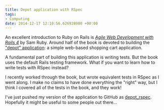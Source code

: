 ```yaml
---
title: Depot application with RSpec
tags:
- Computing
date: 2014-12-17 12:10:56.626928000 +00:00
---
```

An excellent introduction to Ruby on Rails is [_Agile Web Development with Rails 4_](https://pragprog.com/book/rails4/agile-web-development-with-rails-4) by Sam Ruby. Around half of the book is devoted to building the ["depot" application](https://pragprog.com/titles/rails4/source_code): a simple web-based shopping cart application.

A fundamental part of building this application is writing tests. But the book uses the default Rails testing framework. What if you want to learn how to write tests with RSpec instead?

I recently worked through the book, but wrote equivalent tests in RSpec as I went along. I make no claims to have done everything the "right" way, but I think I covered all of the tests in the book, and they work!

I've just pushed my version of the application to GitHub as [depot_rspec](https://github.com/anthonyjsmith/depot_rspec). Hopefully it might be useful to some people out there...
